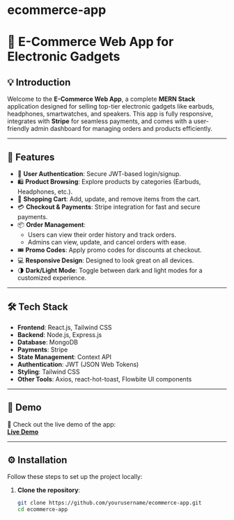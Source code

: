 # ecommerce-app

# 🛒 E-Commerce Web App for Electronic Gadgets

## 💡 Introduction

Welcome to the **E-Commerce Web App**, a complete **MERN Stack** application designed for selling top-tier electronic gadgets like earbuds, headphones, smartwatches, and speakers. This app is fully responsive, integrates with **Stripe** for seamless payments, and comes with a user-friendly admin dashboard for managing orders and products efficiently.

---

## 🌟 Features

- 🔐 **User Authentication**: Secure JWT-based login/signup.
- 🛍️ **Product Browsing**: Explore products by categories (Earbuds, Headphones, etc.).
- 🛒 **Shopping Cart**: Add, update, and remove items from the cart.
- 💳 **Checkout & Payments**: Stripe integration for fast and secure payments.
- 📦 **Order Management**:
  - Users can view their order history and track orders.
  - Admins can view, update, and cancel orders with ease.
- 🎟️ **Promo Codes**: Apply promo codes for discounts at checkout.
- 💻 **Responsive Design**: Designed to look great on all devices.
- 🌗 **Dark/Light Mode**: Toggle between dark and light modes for a customized experience.

---

## 🛠️ Tech Stack

- **Frontend**: React.js, Tailwind CSS
- **Backend**: Node.js, Express.js
- **Database**: MongoDB
- **Payments**: Stripe
- **State Management**: Context API
- **Authentication**: JWT (JSON Web Tokens)
- **Styling**: Tailwind CSS
- **Other Tools**: Axios, react-hot-toast, Flowbite UI components

---

## 🎥 Demo

🚀 Check out the live demo of the app:  
**[Live Demo](https://ecommerce-app-backend-eosin.vercel.app/)**

---

## ⚙️ Installation

Follow these steps to set up the project locally:

1. **Clone the repository**:
   ```bash
   git clone https://github.com/yourusername/ecommerce-app.git
   cd ecommerce-app
   ```
